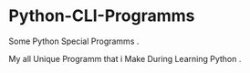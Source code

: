 # Python-CLI-Programms
Some Python Special Programms .

My all Unique Programm that i Make During Learning Python .
